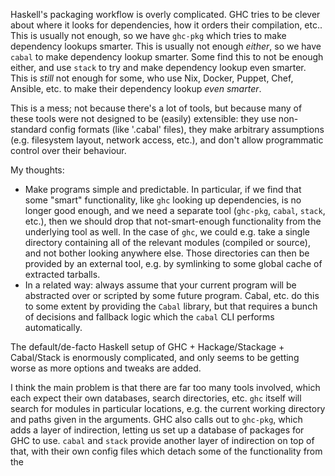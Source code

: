 Haskell's packaging workflow is overly complicated. GHC tries to be clever about
where it looks for dependencies, how it orders their compilation, etc.. This is
usually not enough, so we have `ghc-pkg` which tries to make dependency lookups
smarter. This is usually not enough *either*, so we have `cabal` to make
dependency lookup smarter. Some find this to not be enough either, and use
`stack` to try and make dependency lookup even smarter. This is *still* not
enough for some, who use Nix, Docker, Puppet, Chef, Ansible, etc. to make their
dependency lookup *even smarter*.

This is a mess; not because there's a lot of tools, but because many of these
tools were not designed to be (easily) extensible: they use non-standard config
formats (like '.cabal' files), they make arbitrary assumptions (e.g. filesystem
layout, network access, etc.), and don't allow programmatic control over their
behaviour.

My thoughts:

 - Make programs simple and predictable. In particular, if we find that some
   "smart" functionality, like `ghc` looking up dependencies, is no longer good
   enough, and we need a separate tool (`ghc-pkg`, `cabal`, `stack`, etc.), then
   we should drop that not-smart-enough functionality from the underlying tool
   as well. In the case of `ghc`, we could e.g. take a single directory
   containing all of the relevant modules (compiled or source), and not bother
   looking anywhere else. Those directories can then be provided by an external
   tool, e.g. by symlinking to some global cache of extracted tarballs.
 - In a related way: always assume that your current program will be abstracted
   over or scripted by some future program. Cabal, etc. do this to some extent
   by providing the `Cabal` library, but that requires a bunch of decisions and
   fallback logic which the `cabal` CLI performs automatically.

The default/de-facto Haskell setup of GHC + Hackage/Stackage + Cabal/Stack is
enormously complicated, and only seems to be getting worse as more options and
tweaks are added.

I think the main problem is that there are far too many tools involved, which
each expect their own databases, search directories, etc. `ghc` itself will
search for modules in particular locations, e.g. the current working directory
and paths given in the arguments. GHC also calls out to `ghc-pkg`, which adds a
layer of indirection, letting us set up a database of packages for GHC to
use. `cabal` and `stack` provide another layer of indirection on top of that,
with their own config files which detach some of the functionality from the
